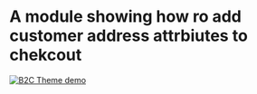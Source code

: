 # A module showing how ro add customer address attrbiutes to chekcout

<a href="https://www.eadesign.ro/magento-2-customer-address-and-order-attribute-field.html">
          <img
            src="https://www.eadesign.ro/pub/media/wysiwyg/banner_git_checkfieldsproAsset_3_2x.png?raw=true"
            alt="B2C Theme demo"
           >
        </a>

